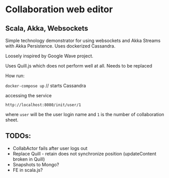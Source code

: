 # Collaboration web editor
## Scala, Akka, Websockets
Simple technology demonstrator for using websockets and Akka Streams with Akka Persistence.
Uses dockerized Cassandra.

Loosely inspired by Google Wave project.

Uses Quill.js which does not perform well at all. Needs to be replaced

How run:

`docker-compose up` //  starts Cassandra

accessing the service

`http://localhost:8080/init/user/1`

where `user` will be the user login name and `1` is the number of collaboration sheet.

## TODOs:
+ CollabActor fails after user logs out
+ Replace Quill - retain does not synchronize position (updateContent broken in Quill)
+ Snapshots to Mongo?
+ FE in scala.js?